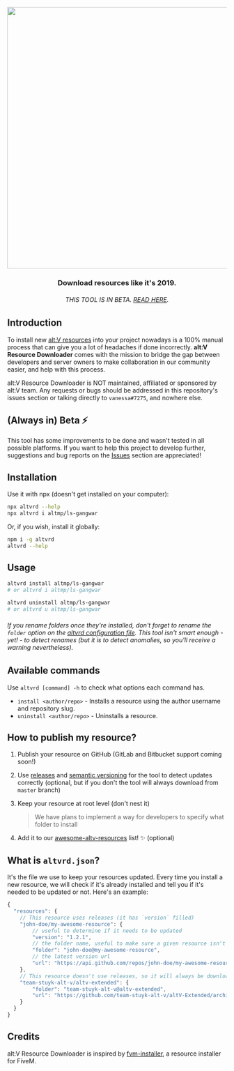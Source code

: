 <p align="center">
<img src="https://i.imgur.com/4b33Qbj.png" width="600">
<h3 align="center">Download resources like it's 2019.</h3>
</p>

<p align="center">
<h6 align="center">THIS TOOL IS IN BETA. <a href="#always-in-beta-">READ HERE</a>.</h6>
</p>

## Introduction

To install new [alt:V resources](https://altv.mp) into your project nowadays is a 100% manual process that can give you a lot of headaches if done incorrectly. **alt:V Resource Downloader** comes with the mission to bridge the gap between developers and server owners to make collaboration in our community easier, and help with this process.

alt:V Resource Downloader is NOT maintained, affiliated or sponsored by alt:V team. Any requests or bugs should be addressed in this repository's issues section or talking directly to `vanessa#7275`, and nowhere else.

## (Always in) Beta ⚡

This tool has some improvements to be done and wasn't tested in all possible platforms. If you want to help this project to develop further, suggestions and bug reports on the [Issues](https://github.com/altvrd/cli/issues/) section are appreciated!

## Installation

Use it with npx (doesn't get installed on your computer):

```bash
npx altvrd --help
npx altvrd i altmp/ls-gangwar
```

Or, if you wish, install it globally:

```bash
npm i -g altvrd
altvrd --help
```

## Usage

```bash
altvrd install altmp/ls-gangwar
# or altvrd i altmp/ls-gangwar

altvrd uninstall altmp/ls-gangwar
# or altvrd u altmp/ls-gangwar
```

###### If you rename folders once they're installed, don't forget to rename the `folder` option on the [altvrd configuration file](#what-is-altvrd-json). This tool isn't smart enough - yet! - to detect renames (but it is to detect anomalies, so you'll receive a warning nevertheless).

## Available commands

Use `altvrd [command] -h` to check what options each command has.

- `install <author/repo>` - Installs a resource using the author username and repository slug.
- `uninstall <author/repo>` - Uninstalls a resource.

## How to publish my resource?

1. Publish your resource on GitHub (GitLab and Bitbucket support coming soon!)
1. Use [releases](https://help.github.com/en/articles/creating-releases) and [semantic versioning](https://semver.org/) for the tool to detect updates correctly (optional, but if you don't the tool will always download from `master` branch)
1. Keep your resource at root level (don't nest it)

   > We have plans to implement a way for developers to specify what folder to install

1. Add it to our [awesome-altv-resources](https://github.com/altvrd/awesome-altv-resources) list! :sparkles: (optional)

## What is `altvrd.json`?

It's the file we use to keep your resources updated. Every time you install a new resource, we will check if it's already installed and tell you if it's needed to be updated or not. Here's an example:

```js
{
  "resources": {
	// This resource uses releases (it has `version` filled)
    "john-doe/my-awesome-resource": {
		// useful to determine if it needs to be updated
		"version": "1.2.1",
		// the folder name, useful to make sure a given resource isn't installed twice
		"folder": "john-doe@my-awesome-resource",
		// the latest version url
		"url": "https://api.github.com/repos/john-doe/my-awesome-resource/zipball/v1.2.1"
	},
	// This resource doesn't use releases, so it will always be downloaded from master
	"team-stuyk-alt-v/altv-extended": {
		"folder": "team-stuyk-alt-v@altv-extended",
		"url": "https://github.com/team-stuyk-alt-v/altV-Extended/archive/master.zip"
	}
  }
}
```

## Credits

alt:V Resource Downloader is inspired by [fvm-installer](https://github.com/qlaffont/fvm-installer), a resource installer for FiveM.
